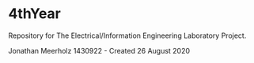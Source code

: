 # 4thYear
Repository for The Electrical/Information Engineering Laboratory Project.

Jonathan Meerholz 1430922 - Created 26 August 2020
